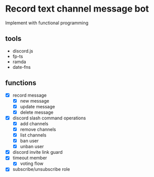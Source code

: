 # Record text channel message bot

Implement with functional programming

## tools

- discord.js
- fp-ts
- ramda
- date-fns

## functions

- [X] record message
  - [X] new message
  - [X] update message
  - [X] delete message
- [X] discord slash command operations
  - [X] add channels
  - [X] remove channels
  - [X] list channels
  - [X] ban user
  - [X] unban user
- [X] discord invite link guard
- [X] timeout member
  - [X] voting flow
- [X] subscribe/unsubscribe role
